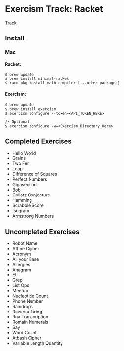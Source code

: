 # Exercism Track: Racket
[Track](https://exercism.org/tracks/racket)

## Install

### Mac

#### Racket:
```
$ brew update
$ brew install minimal-racket
$ raco pkg install math compiler [...other packages]
```

#### Exercism:
```
$ brew update
$ brew install exercism
$ exercism configure --token=<API_TOKEN_HERE>

// Optional
$ exercism configure -w=<Exercism_Directory_Here>
 ```

## Completed Exercises
- Hello World
- Grains
- Two Fer
- Leap
- Difference of Squares
- Perfect Numbers
- Gigasecond
- Bob
- Collatz Conjecture
- Hamming
- Scrabble Score
- Isogram
- Armstrong Numbers

## Uncompleted Exercises
- Robot Name
- Affine Cipher
- Acronym
- All your Base
- Allergies
- Anagram
- Etl
- Grep
- List Ops
- Meetup
- Nucleotide Count
- Phone Number
- Raindrops
- Reverse String
- Rna Transcription
- Romain Numerals
- Say
- Word Count
- Atbash Cipher
- Variable Length Quantity
